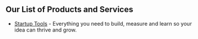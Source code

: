 ## Our List of Products and Services

 - [Startup Tools](https://github.com/BrightCanopy/startup-tools/blob/master/README.md) - Everything you need to build, measure and learn so your idea can thrive and grow.
